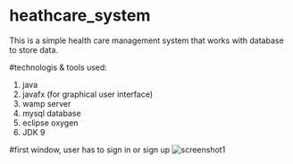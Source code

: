 # heathcare_system
This is a simple health care management system that works with database to store data.

 #technologis & tools used:
 1. java
 2. javafx (for graphical user interface)
 3. wamp server
 4. mysql database
 5. eclipse oxygen
 6. JDK 9
 
 #first window, user has to sign in or sign up
 ![screenshot1](https://user-images.githubusercontent.com/74013713/104087307-e4e51d00-526f-11eb-900d-6da50e89be0d.png)
